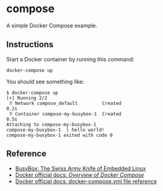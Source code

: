 # compose

A simple Docker Compose example.

## Instructions

Start a Docker container by running this command:

```shell
docker-compose up
```

You should see something like:

```
$ docker-compose up
[+] Running 2/2
 ⠿ Network compose_default         Created                                                                                                                                                             0.2s
 ⠿ Container compose-my-busybox-1  Created                                                                                                                                                             0.5s
Attaching to compose-my-busybox-1
compose-my-busybox-1  | hello world!
compose-my-busybox-1 exited with code 0
```

## Reference

* [BusyBox: The Swiss Army Knife of Embedded Linux](https://hub.docker.com/_/busybox)
* [Docker official docs: *Overview of Docker Compose*](https://docs.docker.com/compose/)
* [Docker official docs: docker-compose.yml file reference](https://docs.docker.com/compose/compose-file/)
